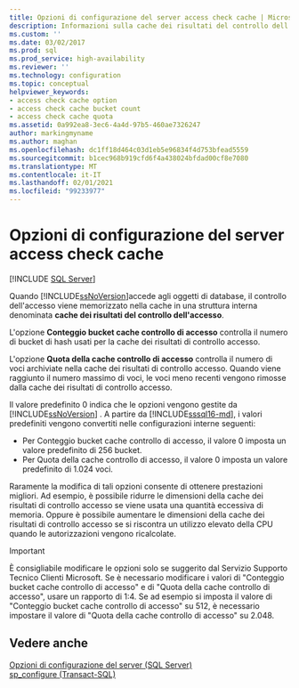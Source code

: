 ```yaml
---
title: Opzioni di configurazione del server access check cache | Microsoft Docs
description: Informazioni sulla cache dei risultati del controllo dell'accesso e sulle opzioni che controllano il comportamento della cache. Scoprire quando modificare queste opzioni in SQL Server.
ms.custom: ''
ms.date: 03/02/2017
ms.prod: sql
ms.prod_service: high-availability
ms.reviewer: ''
ms.technology: configuration
ms.topic: conceptual
helpviewer_keywords:
- access check cache option
- access check cache bucket count
- access check cache quota
ms.assetid: 0a992ea8-3ec6-4a4d-97b5-460ae7326247
author: markingmyname
ms.author: maghan
ms.openlocfilehash: dc1ff18d464c03d1eb5e96834f4d753bfead5559
ms.sourcegitcommit: b1cec968b919cfd6f4a438024bfdad00cf8e7080
ms.translationtype: MT
ms.contentlocale: it-IT
ms.lasthandoff: 02/01/2021
ms.locfileid: "99233977"
---
```

# <a name="access-check-cache-server-configuration-options"></a>Opzioni di configurazione del server access check cache
[!INCLUDE [SQL Server](../../includes/applies-to-version/sqlserver.md)]

Quando [!INCLUDE[ssNoVersion](../../includes/ssnoversion-md.md)]accede agli oggetti di database, il controllo dell'accesso viene memorizzato nella cache in una struttura interna denominata **cache dei risultati del controllo dell'accesso**. 
  
L'opzione **Conteggio bucket cache controllo di accesso** controlla il numero di bucket di hash usati per la cache dei risultati di controllo accesso. 

L'opzione **Quota della cache controllo di accesso** controlla il numero di voci archiviate nella cache dei risultati di controllo accesso. Quando viene raggiunto il numero massimo di voci, le voci meno recenti vengono rimosse dalla cache dei risultati di controllo accesso.
  
Il valore predefinito 0 indica che le opzioni vengono gestite da [!INCLUDE[ssNoVersion](../../includes/ssnoversion-md.md)] . A partire da [!INCLUDE[sssql16-md](../../includes/sssql16-md.md)], i valori predefiniti vengono convertiti nelle configurazioni interne seguenti:
-   Per Conteggio bucket cache controllo di accesso, il valore 0 imposta un valore predefinito di 256 bucket.
-   Per Quota della cache controllo di accesso, il valore 0 imposta un valore predefinito di 1.024 voci.

Raramente la modifica di tali opzioni consente di ottenere prestazioni migliori. Ad esempio, è possibile ridurre le dimensioni della cache dei risultati di controllo accesso se viene usata una quantità eccessiva di memoria. Oppure è possibile aumentare le dimensioni della cache dei risultati di controllo accesso se si riscontra un utilizzo elevato della CPU quando le autorizzazioni vengono ricalcolate.
 
> [!IMPORTANT]
> È consigliabile modificare le opzioni solo se suggerito dal Servizio Supporto Tecnico Clienti Microsoft. Se è necessario modificare i valori di "Conteggio bucket cache controllo di accesso" e di "Quota della cache controllo di accesso", usare un rapporto di 1:4. Se ad esempio si imposta il valore di "Conteggio bucket cache controllo di accesso" su 512, è necessario impostare il valore di "Quota della cache controllo di accesso" su 2.048. 
  
## <a name="see-also"></a>Vedere anche  
 [Opzioni di configurazione del server &#40;SQL Server&#41;](../../database-engine/configure-windows/server-configuration-options-sql-server.md)   
 [sp_configure &#40;Transact-SQL&#41;](../../relational-databases/system-stored-procedures/sp-configure-transact-sql.md)  
  
  
